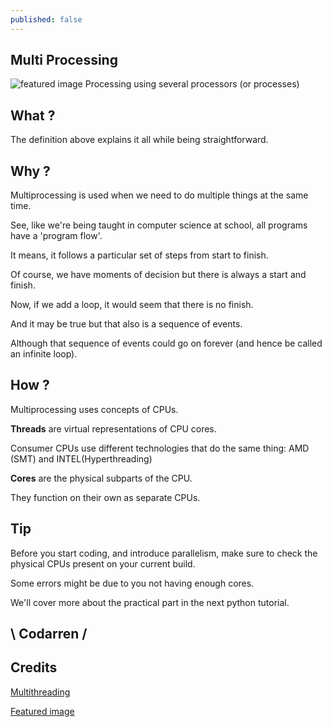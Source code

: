 ```yaml
---
published: false
---
```

## Multi Processing
![featured image](https://github.com/codarrenvelvindron/codarrenvelvindron.github.io/raw/master/images/processors-smartphones.jpg)
Processing using several processors (or processes)

## What ?

The definition above explains it all while being straightforward.

## Why ?

Multiprocessing is used when we need to do multiple things at the same time.

See, like we're being taught in computer science at school, all programs have a 'program flow'.

It means, it follows a particular set of steps from start to finish.

Of course, we have moments of decision but there is always a start and finish.


Now, if we add a loop, it would seem that there is no finish.

And it may be true but that also is a sequence of events.

Although that sequence of events could go on forever (and hence be called an infinite loop).

## How ?
Multiprocessing uses concepts of CPUs.

**Threads** are virtual representations of CPU cores.

Consumer CPUs use different technologies that do the same thing: AMD (SMT) and INTEL(Hyperthreading)

**Cores** are the physical subparts of the CPU.

They function on their own as separate CPUs.

## Tip
Before you start coding, and introduce parallelism, make sure to check the physical CPUs present on your current build.

Some errors might be due to you not having enough cores.

We'll cover more about the practical part in the next python tutorial.

## \ Codarren /

## Credits
[Multithreading](https://www.tomshardware.com/reviews/cpu-computing-thread-definition,5765.html)

[Featured image](https://ronnie05.files.wordpress.com/2013/09/processors-smartphones.jpg)